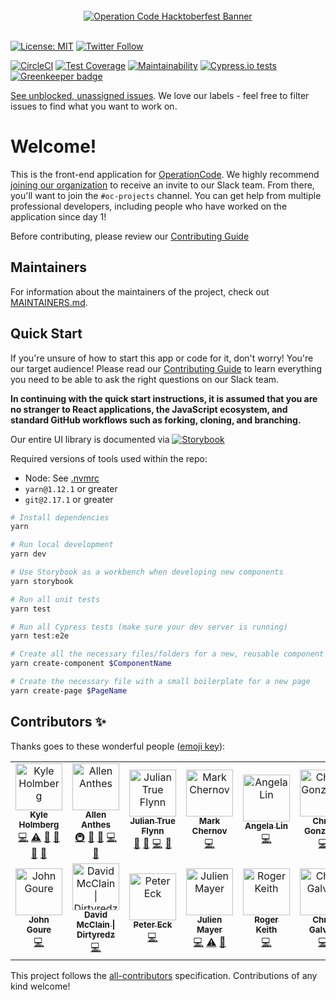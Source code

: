 <div align="center">
  <br>
  <a href="https://operationcode.org">
    <img
      alt="Operation Code Hacktoberfest Banner"
      src="https://operation-code-assets.s3.us-east-2.amazonaws.com/branding/logos/large-blue-logo.png"
    >
  </a>
  <br>
  <br>
</div>

[![License: MIT](https://img.shields.io/badge/License-MIT-blue.svg)](https://opensource.org/licenses/MIT)
[![Twitter Follow](https://img.shields.io/twitter/follow/operation_code.svg?style=social&label=Follow&style=social)](https://twitter.com/operation_code)

[![CircleCI](https://circleci.com/gh/OperationCode/front-end/tree/master.svg?style=svg)](https://circleci.com/gh/OperationCode/front-end/tree/master)
[![Test Coverage](https://api.codeclimate.com/v1/badges/5010b82ce5d8e319a597/test_coverage)](https://codeclimate.com/github/OperationCode/front-end/test_coverage)
[![Maintainability](https://api.codeclimate.com/v1/badges/5010b82ce5d8e319a597/maintainability)](https://codeclimate.com/github/OperationCode/front-end/maintainability)
[![Cypress.io tests](https://img.shields.io/badge/cypress.io-tests-green.svg?style=flat-square)](https://cypress.io)
[![Greenkeeper badge](https://badges.greenkeeper.io/OperationCode/front-end.svg)](https://greenkeeper.io/)

[See unblocked, unassigned issues](https://github.com/OperationCode/front-end/issues?q=is%3Aopen+is%3Aissue+-label%3A%22Status%3A+Blocked%22+no%3Aassignee). We love our labels - feel free to filter issues to find what you want to work on.

# Welcome!

This is the front-end application for [OperationCode](https://operationcode.org). We highly recommend [joining our organization](https://operationcode.org/join) to receive an invite to our Slack team. From there, you'll want to join the `#oc-projects` channel. You can get help from multiple professional developers, including people who have worked on the application since day 1!

Before contributing, please review our [Contributing Guide](CONTRIBUTING.md)

## Maintainers

For information about the maintainers of the project, check out [MAINTAINERS.md](MAINTAINERS.md).

## Quick Start

If you're unsure of how to start this app or code for it, don't worry! You're our target audience!
Please read our [Contributing Guide](CONTRIBUTING.md) to learn everything you need to be able to ask the right questions on our Slack team.

**In continuing with the quick start instructions, it is assumed that you are no stranger to React applications, the JavaScript ecosystem, and standard GitHub workflows such as forking, cloning, and branching.**

Our entire UI library is documented via [![Storybook](https://github.com/storybooks/brand/blob/master/badge/badge-storybook.svg)](http://storybook.operationcode.org)

Required versions of tools used within the repo:

- Node: See [.nvmrc](https://github.com/OperationCode/front-end/blob/master/.nvmrc)
- `yarn@1.12.1` or greater
- `git@2.17.1` or greater

```sh
# Install dependencies
yarn

# Run local development
yarn dev

# Use Storybook as a workbench when developing new components
yarn storybook

# Run all unit tests
yarn test

# Run all Cypress tests (make sure your dev server is running)
yarn test:e2e

# Create all the necessary files/folders for a new, reusable component
yarn create-component $ComponentName

# Create the necessary file with a small boilerplate for a new page
yarn create-page $PageName
```

## Contributors ✨

Thanks goes to these wonderful people ([emoji key](https://allcontributors.org/docs/en/emoji-key)):

<!-- ALL-CONTRIBUTORS-LIST:START - Do not remove or modify this section -->
<!-- prettier-ignore -->
<table>
  <tr>
    <td align="center"><a href="https://kylemh.com"><img src="https://avatars1.githubusercontent.com/u/9523719?v=4" width="75px;" alt="Kyle Holmberg"/><br /><sub><b>Kyle Holmberg</b></sub></a><br /><a href="https://github.com/OperationCode/front-end/commits?author=kylemh" title="Code">💻</a> <a href="https://github.com/OperationCode/front-end/commits?author=kylemh" title="Tests">⚠️</a> <a href="#maintenance-kylemh" title="Maintenance">🚧</a> <a href="#ideas-kylemh" title="Ideas, Planning, & Feedback">🤔</a> <a href="https://github.com/OperationCode/front-end/commits?author=kylemh" title="Documentation">📖</a> <a href="#question-kylemh" title="Answering Questions">💬</a></td>
    <td align="center"><a href="https://www.linkedin.com/in/allen-anthes/"><img src="https://avatars1.githubusercontent.com/u/27715246?v=4" width="75px;" alt="Allen Anthes"/><br /><sub><b>Allen Anthes</b></sub></a><br /><a href="#infra-AllenAnthes" title="Infrastructure (Hosting, Build-Tools, etc)">🚇</a> <a href="#maintenance-AllenAnthes" title="Maintenance">🚧</a> <a href="#ideas-AllenAnthes" title="Ideas, Planning, & Feedback">🤔</a> <a href="https://github.com/OperationCode/front-end/commits?author=AllenAnthes" title="Code">💻</a> <a href="#question-AllenAnthes" title="Answering Questions">💬</a></td>
    <td align="center"><a href="https://juliantrueflynn.com"><img src="https://avatars2.githubusercontent.com/u/2691129?v=4" width="75px;" alt="Julian True Flynn"/><br /><sub><b>Julian True Flynn</b></sub></a><br /><a href="#maintenance-juliantrueflynn" title="Maintenance">🚧</a> <a href="#ideas-juliantrueflynn" title="Ideas, Planning, & Feedback">🤔</a> <a href="https://github.com/OperationCode/front-end/commits?author=juliantrueflynn" title="Code">💻</a> <a href="#question-juliantrueflynn" title="Answering Questions">💬</a></td>
    <td align="center"><a href="https://github.com/markchernov"><img src="https://avatars1.githubusercontent.com/u/16090885?v=4" width="75px;" alt="Mark Chernov"/><br /><sub><b>Mark Chernov</b></sub></a><br /><a href="https://github.com/OperationCode/front-end/commits?author=markchernov" title="Code">💻</a></td>
    <td align="center"><a href="https://github.com/tigclaw"><img src="https://avatars0.githubusercontent.com/u/6943858?v=4" width="75px;" alt="Angela Lin"/><br /><sub><b>Angela Lin</b></sub></a><br /><a href="https://github.com/OperationCode/front-end/commits?author=tigclaw" title="Code">💻</a></td>
    <td align="center"><a href="https://chrismgonzalez.com"><img src="https://avatars3.githubusercontent.com/u/10368310?v=4" width="75px;" alt="Chris Gonzalez"/><br /><sub><b>Chris Gonzalez</b></sub></a><br /><a href="https://github.com/OperationCode/front-end/commits?author=chrismgonzalez" title="Code">💻</a></td>
    <td align="center"><a href="https://github.com/clsoar"><img src="https://avatars2.githubusercontent.com/u/28604435?v=4" width="75px;" alt="CL Mason"/><br /><sub><b>CL Mason</b></sub></a><br /><a href="https://github.com/OperationCode/front-end/commits?author=clsoar" title="Code">💻</a></td>
  </tr>
  <tr>
    <td align="center"><a href="https://github.com/JohnGoure"><img src="https://avatars3.githubusercontent.com/u/8660448?v=4" width="75px;" alt="John Goure"/><br /><sub><b>John Goure</b></sub></a><br /><a href="https://github.com/OperationCode/front-end/commits?author=JohnGoure" title="Code">💻</a></td>
    <td align="center"><a href="http://dirtyredz.com"><img src="https://avatars0.githubusercontent.com/u/7119499?v=4" width="75px;" alt="David McClain &#124; Dirtyredz"/><br /><sub><b>David McClain &#124; Dirtyredz</b></sub></a><br /><a href="https://github.com/OperationCode/front-end/commits?author=dirtyredz" title="Code">💻</a></td>
    <td align="center"><a href="https://github.com/PeterEckIII"><img src="https://avatars1.githubusercontent.com/u/35156163?v=4" width="75px;" alt="Peter Eck"/><br /><sub><b>Peter Eck</b></sub></a><br /><a href="https://github.com/OperationCode/front-end/commits?author=PeterEckIII" title="Code">💻</a></td>
    <td align="center"><a href="https://github.com/jmayergit"><img src="https://avatars2.githubusercontent.com/u/8594272?v=4" width="75px;" alt="Julien Mayer"/><br /><sub><b>Julien Mayer</b></sub></a><br /><a href="https://github.com/OperationCode/front-end/commits?author=jmayergit" title="Code">💻</a> <a href="https://github.com/OperationCode/front-end/commits?author=jmayergit" title="Tests">⚠️</a> <a href="#ideas-jmayergit" title="Ideas, Planning, & Feedback">🤔</a></td>
    <td align="center"><a href="https://github.com/RaevLogic"><img src="https://avatars2.githubusercontent.com/u/38801291?v=4" width="75px;" alt="Roger Keith"/><br /><sub><b>Roger Keith</b></sub></a><br /><a href="https://github.com/OperationCode/front-end/commits?author=RaevLogic" title="Code">💻</a></td>
    <td align="center"><a href="https://github.com/chrisgalvan"><img src="https://avatars3.githubusercontent.com/u/1694600?v=4" width="75px;" alt="Chris Galvan"/><br /><sub><b>Chris Galvan</b></sub></a><br /><a href="https://github.com/OperationCode/front-end/commits?author=chrisgalvan" title="Code">💻</a></td>
    <td align="center"><a href="https://github.com/jfie5"><img src="https://avatars2.githubusercontent.com/u/2934166?v=4" width="75px;" alt="Jacob Fielding"/><br /><sub><b>Jacob Fielding</b></sub></a><br /><a href="https://github.com/OperationCode/front-end/commits?author=jfie5" title="Code">💻</a></td>
  </tr>
</table>

<!-- ALL-CONTRIBUTORS-LIST:END -->

This project follows the [all-contributors](https://github.com/all-contributors/all-contributors) specification. Contributions of any kind welcome!